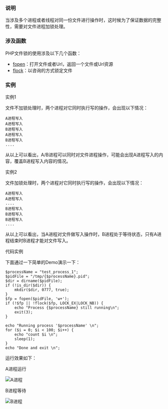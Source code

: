 ### 说明

当涉及多个进程或者线程对同一份文件进行操作时，这时候为了保证数据的完整性，需要对文件进程加锁处理。

### 涉及函数

PHP文件锁的使用涉及以下几个函数：

* [fopen][1]：打开文件或者Url，返回一个文件或Url资源
* [flock][2]：以咨询的方式锁定文件

### 实例

实例1

文件不加锁处理时，两个进程对它同时执行写的操作，会出现以下情况：

    A进程写入
    A进程写入
    B进程写入
    A进程写入
    B进程写入
    ....

从以上可以看出，A/B进程可以同时对文件进程操作，可能会出现A进程写入的内容，覆盖B进程写入内容的情况。

实例2

文件加锁处理时，两个进程对它同时执行写的操作，会出现以下情况：

    A进程写入
    A进程写入
    ....
    B进程写入
    B进程写入
    B进程写入
    ....

从以上可以看出，当A进程对文件做写入操作时，B进程处于等待状态，只有A进程结束时B进程才能对文件写入。

代码实例

下面通过一下简单的Demo演示一下：

    $processName = "test_process_1";
    $pidFile = "/tmp/{$processName}.pid";
    $dir = dirname($pidFile);
    if (!is_dir($dir)) {
        mkdir($dir, 0777, true);
    }
    $fp = fopen($pidFile, 'w+');
    if (!$fp || !flock($fp, LOCK_EX|LOCK_NB)) {
        echo "Process {$processName} still running\n";
        exit(3);
    }
    
    echo "Running process '$processName' \n";
    for ($i = 0; $i < 100; $i++) {
        echo "count $i \n";
        sleep(1);
    }
    echo "Done and exit \n";

运行效果如下：

A进程运行

![A进程](http://i.imgur.com/oNcWqBZ.jpg)

B进程等待

![B进程](http://i.imgur.com/zGUqiDN.jpg)


[1]:http://php.net/manual/zh/function.fopen.php
[2]:http://php.net/manual/zh/function.flock.php